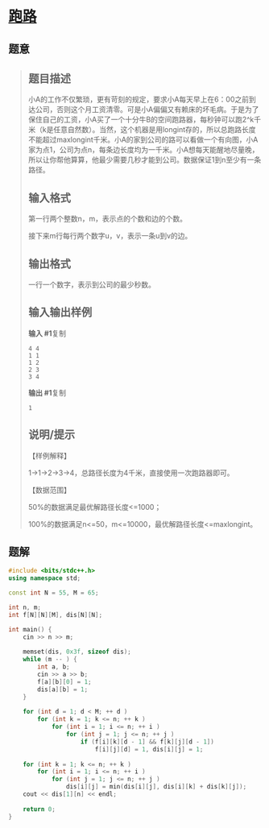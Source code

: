#  [跑路](https://www.luogu.com.cn/problem/P1613)

## 题意

>   ## 题目描述
>
>   小A的工作不仅繁琐，更有苛刻的规定，要求小A每天早上在6：00之前到达公司，否则这个月工资清零。可是小A偏偏又有赖床的坏毛病。于是为了保住自己的工资，小A买了一个十分牛B的空间跑路器，每秒钟可以跑2^k千米（k是任意自然数）。当然，这个机器是用longint存的，所以总跑路长度不能超过maxlongint千米。小A的家到公司的路可以看做一个有向图，小A家为点1，公司为点n，每条边长度均为一千米。小A想每天能醒地尽量晚，所以让你帮他算算，他最少需要几秒才能到公司。数据保证1到n至少有一条路径。
>
>   ## 输入格式
>
>   第一行两个整数n，m，表示点的个数和边的个数。
>
>   接下来m行每行两个数字u，v，表示一条u到v的边。
>
>   ## 输出格式
>
>   一行一个数字，表示到公司的最少秒数。
>
>   ## 输入输出样例
>
>   **输入 #1**复制
>
>   ```
>   4 4
>   1 1
>   1 2
>   2 3
>   3 4
>   ```
>
>   **输出 #1**复制
>
>   ```
>   1
>   ```
>
>   ## 说明/提示
>
>   【样例解释】
>
>   1->1->2->3->4，总路径长度为4千米，直接使用一次跑路器即可。
>
>   【数据范围】
>
>   50%的数据满足最优解路径长度<=1000；
>
>   100%的数据满足n<=50，m<=10000，最优解路径长度<=maxlongint。

## 题解



```c++
#include <bits/stdc++.h>
using namespace std;

const int N = 55, M = 65;

int n, m;
int f[N][N][M], dis[N][N];

int main() {
    cin >> n >> m;
    
    memset(dis, 0x3f, sizeof dis);
    while (m -- ) {
        int a, b;
        cin >> a >> b;
        f[a][b][0] = 1;
        dis[a][b] = 1;
    }
    
    for (int d = 1; d < M; ++ d )
        for (int k = 1; k <= n; ++ k )
            for (int i = 1; i <= n; ++ i )
                for (int j = 1; j <= n; ++ j )
                    if (f[i][k][d - 1] && f[k][j][d - 1])
                        f[i][j][d] = 1, dis[i][j] = 1;
    
    for (int k = 1; k <= n; ++ k )
        for (int i = 1; i <= n; ++ i )
            for (int j = 1; j <= n; ++ j )
                dis[i][j] = min(dis[i][j], dis[i][k] + dis[k][j]);
    cout << dis[1][n] << endl;
    
    return 0;
}
```



```python3

```

